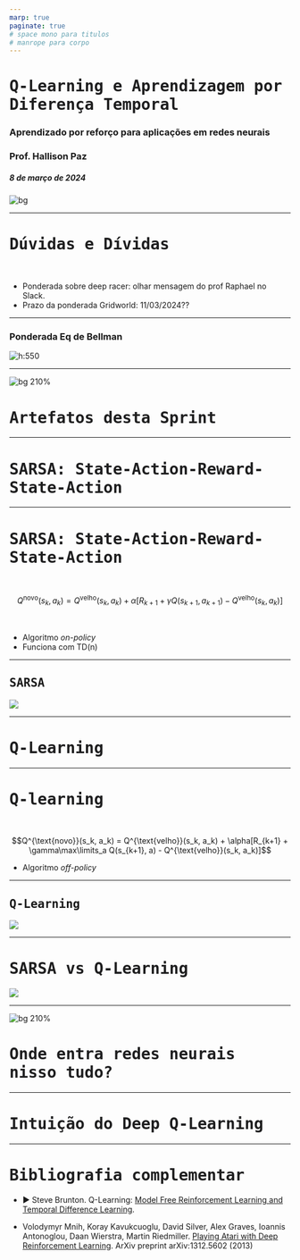 ```yaml
---
marp: true
paginate: true
# space mono para titulos
# manrope para corpo 
---
```


<style>
    section {
        font-family: "Manrope", Arial;
    }
    h1, h2 {
        font-family: "Space Mono", monospace;
    }
</style>


<!-- _class: invert -->
<!-- _paginate: false -->

# Q-Learning e Aprendizagem por Diferença Temporal

### Aprendizado por reforço para aplicações em redes neurais

### Prof. Hallison Paz

##### 8 de março de 2024

![bg](styles/bg_inteli_04.jpeg)

---

<!-- _class: invert -->
<!-- _paginate: false -->
# Dúvidas e Dívidas

<br/>

- Ponderada sobre deep racer: olhar mensagem do prof Raphael no Slack.
- Prazo da ponderada Gridworld: 11/03/2024?? 

---

### Ponderada Eq de Bellman

![h:550](img/s5_bellman_exercise.png)

---

<!-- _class: invert -->
<!-- _paginate: false -->

<style scoped>
h1 {
  /* text-align: center; */
  color: #1e1e1f
}
</style>


![bg 210%](styles/bg_inteli_01.png)

# Artefatos desta Sprint

---

<!-- _class: invert -->
<!-- _backgroundColor: #2d253f-->
<!-- _paginate: false -->

# SARSA: State-Action-Reward-State-Action

---

# SARSA: State-Action-Reward-State-Action

<br/>

$$Q^{\text{novo}}(s_k, a_k) =  Q^{\text{velho}}(s_k, a_k) + \alpha[R_{k+1} + \gamma Q(s_{k+1}, a_{k+1}) - Q^{\text{velho}}(s_k, a_k)]$$

<br/>


- Algoritmo *on-policy*
- Funciona com TD(n)


<!-- SARSA - on-policy - always doing what you think is the best think (more exploitation)

- more cumulative reward during learning process

you need to take trajections on the environment - aprender com experiência -->

---

## SARSA

![](img/s5_sarsa_algorithm.png)

---
<!-- _class: invert -->
<!-- _backgroundColor: #2d253f-->
<!-- _paginate: false -->

# Q-Learning

---

# Q-learning

<br/>

$$Q^{\text{novo}}(s_k, a_k) =  Q^{\text{velho}}(s_k, a_k) + \alpha[R_{k+1} + \gamma\max\limits_a Q(s_{k+1}, a) - Q^{\text{velho}}(s_k, a_k)]$$

- Algoritmo *off-policy*

---

## Q-Learning

![](img/s5_qlearning_algorithm.png)

---

# SARSA vs Q-Learning

![](img/s5_cliffwalk.png)


---

<!-- _class: invert -->
<!-- _paginate: false -->

<style scoped>
h1 {
  /* text-align: center; */
  color: #1e1e1f
}
</style>


![bg 210%](styles/bg_inteli_01.png)

# Onde entra redes neurais nisso tudo?

---

<!-- _class: invert -->
<!-- _paginate: false -->

# Intuição do Deep Q-Learning

---

<!-- _class: invert -->
<!-- _backgroundColor: #2d253f-->
<!-- _paginate: false -->

# Bibliografia complementar


- ▶️ Steve Brunton. Q-Learning: [Model Free Reinforcement Learning and Temporal Difference Learning](https://youtu.be/0iqz4tcKN58?si=curA0y49JN_Hlcn-).

- Volodymyr Mnih, Koray Kavukcuoglu, David Silver, Alex Graves, Ioannis Antonoglou, Daan Wierstra, Martin Riedmiller. [Playing Atari with Deep Reinforcement Learning](https://arxiv.org/abs/1312.5602). ArXiv preprint arXiv:1312.5602 (2013)
